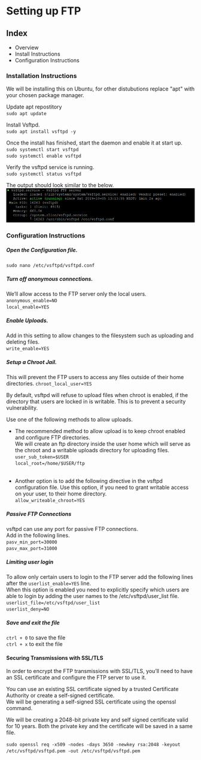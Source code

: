 # Setting up FTP

## Index
- Overview
- Install Instructions
- Configuration Instructions


### Installation Instructions

We will be installing this on Ubuntu, for other distubutions replace "apt" with your chosen package manager.  

Update apt repostitory  
`sudo apt update`

Install Vsftpd.  
`sudo apt install vsftpd -y`

Once the install has finished, start the daemon and enable it at start up.  
`sudo systemctl start vsftpd`  
`sudo systemctl enable vsftpd`

Verify the vsftpd service is running.  
`sudo systemctl status vsftpd`  

The output should look similar to the below.
![vsftpd Running Successfully](./resources/vsftpd_running.png)

### Configuration Instructions

##### Open the Configuration file.  
`sudo nano /etc/vsftpd/vsftpd.conf`  

##### Turn off anonymous connections.  
We’ll allow access to the FTP server only the local users.  
`anonymous_enable=NO`  
`local_enable=YES`  

##### Enable Uploads.  
Add in this setting to allow changes to the filesystem such as uploading and deleting files.  
`write_enable=YES`  

##### Setup a Chroot Jail.  
This will prevent the FTP users to access any files outside of their home directories.
`chroot_local_user=YES`  

By default, vsftpd will refuse to upload files when chroot is enabled, if the directory that users are locked in is writable. This is to prevent a security vulnerability.  

Use one of the following methods to allow uploads.  

- The recommended method to allow upload is to keep chroot enabled and configure FTP directories.   
We will create an ftp directory inside the user home which will serve as the chroot and a writable uploads directory for uploading files.  
`user_sub_token=$USER`  
`local_root=/home/$USER/ftp`  
  <br>

- Another option is to add the following directive in the vsftpd configuration file. 
 Use this option, if you need to grant writable access on your user, to their home directory.  
`allow_writeable_chroot=YES`

##### Passive FTP Connections
vsftpd can use any port for passive FTP connections.  
Add in the following lines.  
`pasv_min_port=30000`  
`pasv_max_port=31000`  

##### Limiting user login
To allow only certain users to login to the FTP server add the following lines after the `userlist_enable=YES` line.  
When this option is enabled you need to explicitly specify which users are able to login by adding the user names to the /etc/vsftpd/user_list file.  
`userlist_file=/etc/vsftpd/user_list`   
`userlist_deny=NO`  

##### Save and exit the file
`ctrl + 0` to save the file  
`ctrl + x` to exit the file

#### Securing Transmissions with SSL/TLS
In order to encrypt the FTP transmissions with SSL/TLS, you’ll need to have an SSL certificate and configure the FTP server to use it.  

You can use an existing SSL certificate signed by a trusted Certificate Authority or create a self-signed certificate.  
We will be generating a self-signed SSL certificate using the openssl command.  

We will be creating a 2048-bit private key and self signed certificate valid for 10 years. Both the private key and the certificate will be saved in a same file.  

`sudo openssl req -x509 -nodes -days 3650 -newkey rsa:2048 -keyout /etc/vsftpd/vsftpd.pem -out /etc/vsftpd/vsftpd.pem`